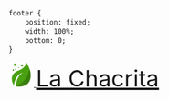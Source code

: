     footer {
        position: fixed;
        width: 100%;
        bottom: 0;
    }


  <nav class="navbar navbar-light">
    <div class="container-fluid justify-content-md-center">
      <a class="navbar-brand" href="#">
        <img src="./img/logo2.png" alt="" width="44" height="44">
      </a>
      <a class="navbar-brand" href="#" style="font-size:40px;">La Chacrita</a>
    </div>
  </nav>